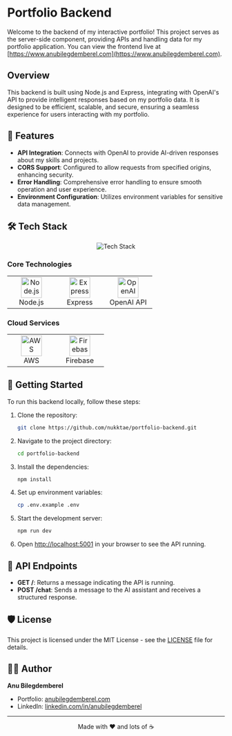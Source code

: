 # Portfolio Backend

Welcome to the backend of my interactive portfolio! This project serves as the server-side component, providing APIs and handling data for my portfolio application. You can view the frontend live at [https://www.anubilegdemberel.com](https://www.anubilegdemberel.com).

## Overview

This backend is built using Node.js and Express, integrating with OpenAI's API to provide intelligent responses based on my portfolio data. It is designed to be efficient, scalable, and secure, ensuring a seamless experience for users interacting with my portfolio.

## 🚀 Features

- **API Integration**: Connects with OpenAI to provide AI-driven responses about my skills and projects.
- **CORS Support**: Configured to allow requests from specified origins, enhancing security.
- **Error Handling**: Comprehensive error handling to ensure smooth operation and user experience.
- **Environment Configuration**: Utilizes environment variables for sensitive data management.

## 🛠 Tech Stack

<div align="center">
  <img src="https://skillicons.dev/icons?i=nodejs,express,openai,aws,firebase" alt="Tech Stack" />
</div>

### Core Technologies

<table>
  <tr>
    <td align="center" width="96">
      <img src="https://skillicons.dev/icons?i=nodejs" width="48" height="48" alt="Node.js" />
      <br>Node.js
    </td>
    <td align="center" width="96">
      <img src="https://skillicons.dev/icons?i=express" width="48" height="48" alt="Express" />
      <br>Express
    </td>
    <td align="center" width="96">
      <img src="https://skillicons.dev/icons?i=openai" width="48" height="48" alt="OpenAI" />
      <br>OpenAI API
    </td>
  </tr>
</table>

### Cloud Services

<table>
  <tr>
    <td align="center" width="96">
      <img src="https://skillicons.dev/icons?i=aws" width="48" height="48" alt="AWS" />
      <br>AWS
    </td>
    <td align="center" width="96">
      <img src="https://skillicons.dev/icons?i=firebase" width="48" height="48" alt="Firebase" />
      <br>Firebase
    </td>
  </tr>
</table>

## 🚀 Getting Started

To run this backend locally, follow these steps:

1. Clone the repository:
   ```bash
   git clone https://github.com/nukktae/portfolio-backend.git
   ```

2. Navigate to the project directory:
   ```bash
   cd portfolio-backend
   ```

3. Install the dependencies:
   ```bash
   npm install
   ```

4. Set up environment variables:
   ```bash
   cp .env.example .env
   ```

5. Start the development server:
   ```bash
   npm run dev
   ```

6. Open [http://localhost:5001](http://localhost:5001) in your browser to see the API running.

## 📄 API Endpoints

- **GET /**: Returns a message indicating the API is running.
- **POST /chat**: Sends a message to the AI assistant and receives a structured response.

## 🛡️ License

This project is licensed under the MIT License - see the [LICENSE](LICENSE) file for details.

## 🙋‍♂️ Author

**Anu Bilegdemberel**
- Portfolio: [anubilegdemberel.com](https://anubilegdemberel.com)
- LinkedIn: [linkedin.com/in/anubilegdemberel](https://www.linkedin.com/in/anu-bilegdemberel-445366318/)

---

<p align="center">Made with ❤️ and lots of ☕</p> 